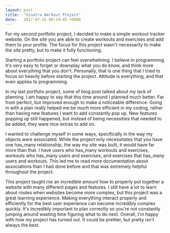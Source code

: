 ```yaml
---
layout: post
title:  "Sinatra Workout Project"
date:   2017-07-25 00:19:45 +0000
---
```



For my second portfolio project, I decided to make a simple workout tracker website. On the site you are able to create workouts and exercises and add them to your profile. The focus for this project wasn't necessarily to make the site pretty, but to make it fully functioning.

Starting a portfolio project can feel overwhelming. I believe in programming it's very easy to forget or downplay what you do know, and think more about everything that you don't. Personally, that is one thing that I tried to focus on heavily before starting the project. Attitude is everything, and that even applies to programming.

In my last portfolio project, some of blog post talked about my lack of planning. I am happy to say that this time around I planned much better. Far from perfect, but improved enough to make a noticeable difference. Going in with a plan really helped me be much more efficient in my coding, rather than having new features I want to add constantly pop up. New features popping up still happened, but instead of being necessities that needed to be added, they were nice extras to add on.

I wanted to challenge myself in some ways, specifically in the way my objects were associated. While the project only necessitates that you have one has_many relationship, the way my site was built, it would have far more than that. I have users who has_many workouts and exercises, workouts who has_many users and exercises, and exercises that has_many users and workouts. This led me to read more documentation about associations than I had done before and that was extremely helpful throughout the project.

This project taught me an incredible amount how to properly put together a website with many different pages and features. I still have a lot to learn about routes when websites become more complex, but this project was a great learning experience. Making everything interact properly and efficiently for the best user experience can become incredibly complex quickly. It's incredibly important to plan correctly so you're not constantly jumping around wasting time figuring what to do next.  Overall, I'm happy with how my project has turned out. It could be prettier, but pretty isn't always the best.





